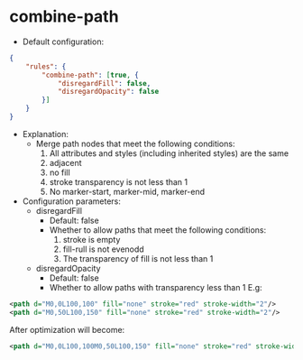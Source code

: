 # combine-path

* Default configuration:
```json
{
	"rules": {
		"combine-path": [true, {
			"disregardFill": false,
			"disregardOpacity": false
		}]
	}
}
```
* Explanation:
	* Merge path nodes that meet the following conditions:
		1. All attributes and styles (including inherited styles) are the same
		2. adjacent
		3. no fill
		4. stroke transparency is not less than 1
		5. No marker-start, marker-mid, marker-end
* Configuration parameters:
	* disregardFill
		* Default: false
		* Whether to allow paths that meet the following conditions:
			1. stroke is empty
			2. fill-rull is not evenodd
			3. The transparency of fill is not less than 1
	* disregardOpacity
		* Default: false
		* Whether to allow paths with transparency less than 1
E.g:
```xml
<path d="M0,0L100,100" fill="none" stroke="red" stroke-width="2"/>
<path d="M0,50L100,150" fill="none" stroke="red" stroke-width="2"/>
```

After optimization will become:
```xml
<path d="M0,0L100,100M0,50L100,150" fill="none" stroke="red" stroke-width="2"/>
```

